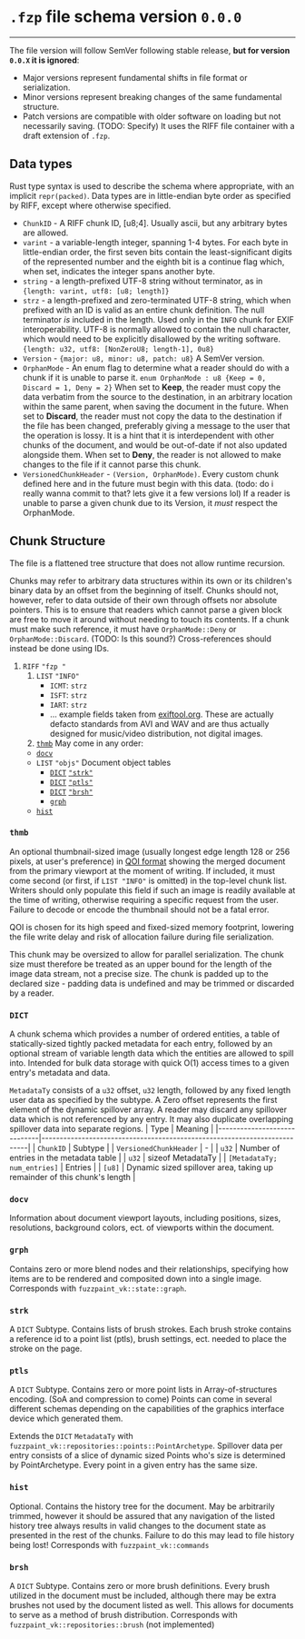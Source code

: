 # `.fzp` file schema version `0.0.0`
---

The file version will follow SemVer following stable release, **but for version `0.0.X` it is ignored**:
 * Major versions represent fundamental shifts in file format or serialization.
 * Minor versions represent breaking changes of the same fundamental structure.
 * Patch versions are compatible with older software on loading but not necessarily saving. (TODO: Specify)
It uses the RIFF file container with a draft extension of `.fzp`.

## Data types
Rust type syntax is used to describe the schema where appropriate, with an implicit `repr(packed)`. Data types are in little-endian byte order as specified by RIFF, except where otherwise specified.

* `ChunkID` - A RIFF chunk ID, [u8;4]. Usually ascii, but any arbitrary bytes are allowed.
* `varint` - a variable-length integer, spanning 1-4 bytes. For each byte in little-endian order, the first seven bits
contain the least-significant digits of the represented number and the eighth bit is a continue flag which, when set,
indicates the integer spans another byte.
* `string` - a length-prefixed UTF-8 string without terminator, as in `{length: varint, utf8: [u8; length]}`
* `strz` - a length-prefixed and zero-terminated UTF-8 string, which when prefixed with an ID is valid as an entire chunk definition. The null terminator *is* included in the length. Used only in the `INFO` chunk for EXIF interoperability. UTF-8 is normally allowed to contain the null character, which would need to be explicitly disallowed by the writing software. `{length: u32, utf8: [NonZeroU8; length-1], 0u8}`
* `Version` - `{major: u8, minor: u8, patch: u8}` A SemVer version.
* `OrphanMode` - An enum flag to determine what a reader should do with a chunk if it is unable to parse it. `enum OrphanMode : u8 {Keep = 0, Discard = 1, Deny = 2}` When set to **Keep**, the reader must copy the data verbatim from the source to the destination, in an arbitrary location within the same parent, when saving the document in the future. When set to **Discard**, the reader must not copy the data to the destination if the file has been changed, preferably giving a message to the user that the operation is lossy. It is a hint that it is interdependent with other chunks of the document, and would be out-of-date if not also updated alongside them. When set to **Deny**, the reader is not allowed to make changes to the file if it cannot parse this chunk. 
* `VersionedChunkHeader` - `(Version, OrphanMode)`. Every custom chunk defined here and in the future must begin with this data. (todo: do i really wanna commit to that? lets give it a few versions lol) If a reader is unable to parse a given chunk due to its Version, it *must* respect the OrphanMode.
## Chunk Structure
The file is a flattened tree structure that does not allow runtime recursion.

Chunks may refer to arbitrary data structures within its own or its children's binary data by an offset from the beginning of itself. Chunks should not, however, refer to data outside of their own through offsets nor absolute pointers. This is to ensure that readers which cannot parse a given block are free to move it around without needing to touch its contents. If a chunk must make such reference, it must have `OrphanMode::Deny` or `OrphanMode::Discard`. (TODO: Is this sound?) Cross-references should instead be done using IDs.

1. `RIFF` `"fzp "`
   1. `LIST` `"INFO"`
      - `ICMT`: `strz`
      - `ISFT`: `strz`
      - `IART`: `strz`
      - ... example fields taken from [exiftool.org](https://exiftool.org/TagNames/RIFF.html#Info). These are actually defacto standards from AVI and WAV and are thus actually designed for music/video distribution, not digital images.
   2. [`thmb`](#thmb)
   May come in any order:
   - [`docv`](#docv)
   - `LIST` `"objs"` Document object tables
     - [`DICT`](#dict) [`"strk"`](#strk)
     - [`DICT`](#dict) [`"ptls"`](#ptls)
     - [`DICT`](#dict) [`"brsh"`](#brsh)
     - [`grph`](#grph)
   - [`hist`](#hist)

### `thmb`
An optional thumbnail-sized image (usually longest edge length 128 or 256 pixels, at user's preference) in [QOI format](https://qoiformat.org/) showing the merged document from the primary viewport at the moment of writing. If included, it must come second (or first, if `LIST "INFO"` is omitted) in the top-level chunk list. Writers should only populate this field if such an image is readily available at the time of writing, otherwise requiring a specific request from the user. Failure to decode or encode the thumbnail should not be a fatal error.

QOI is chosen for its high speed and fixed-sized memory footprint, lowering the file write delay and risk of allocation failure during file serialization.

This chunk may be oversized to allow for parallel serialization. The chunk size must therefore be treated as an upper bound for the length of the image data stream, not a precise size. The chunk is padded up to the declared size - padding data is undefined and may be trimmed or discarded by a reader.
### `DICT`
A chunk schema which provides a number of ordered entities, a table of statically-sized tightly packed metadata for each entry, followed by an optional stream of variable length data which the entities are allowed to spill into. Intended for bulk data storage with quick O(1) access times to a given entry's metadata and data.

`MetadataTy` consists of a `u32` offset, `u32` length, followed by any fixed length user data as specified by the subtype. A Zero offset represents the first element of the dynamic spillover array.
A reader may discard any spillover data which is not referenced by any entry. It may also duplicate overlapping spillover data into separate regions.
| Type                        | Meaning                                                                  |
|-----------------------------|--------------------------------------------------------------------------|
| `ChunkID`                   | Subtype                                                                  | 
| `VersionedChunkHeader`      | -                                                                        |
| `u32`                       | Number of entries in the metadata table                                  |
| `u32`                       | sizeof MetadataTy                                                        |
| `[MetadataTy; num_entries]` | Entries                                                                  |
| `[u8]`                      | Dynamic sized spillover area, taking up remainder of this chunk's length |
### `docv`
Information about document viewport layouts, including positions, sizes, resolutions, background colors, ect. of viewports within the document.
### `grph`
Contains zero or more blend nodes and their relationships, specifying how items are to be rendered and composited down into a single image.
Corresponds with `fuzzpaint_vk::state::graph`.
### `strk`
A `DICT` Subtype. Contains lists of brush strokes. Each brush stroke contains a reference id to a point list (ptls), brush settings, ect. needed to place the stroke on the page.
### `ptls`
A `DICT` Subtype.
Contains zero or more point lists in Array-of-structures encoding. (SoA and compression to come) Points can come in several different schemas depending on the capabilities of the graphics interface device which generated them.

Extends the `DICT` `MetadataTy` with `fuzzpaint_vk::repositories::points::PointArchetype`.
Spillover data per entry consists of a slice of dynamic sized Points who's size is determined by PointArchetype. Every point in a given entry has the same size.
### `hist`
Optional. Contains the history tree for the document. May be arbitrarily trimmed, however it should be assured that any navigation of the listed history tree always results in valid changes to the document state as presented in the rest of the chunks. Failure to do this may lead to file history being lost!
Corresponds with `fuzzpaint_vk::commands`
### `brsh`
A `DICT` Subtype.
Contains zero or more brush definitions. Every brush utilized in the document must be included, although there may be extra brushes not used by the document listed as well. This allows for documents to serve as a method of brush distribution.
Corresponds with `fuzzpaint_vk::repositories::brush` (not implemented)